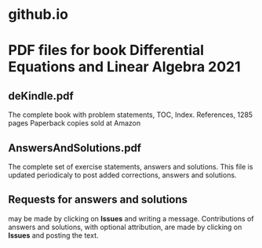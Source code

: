# github.io
<h1>PDF files for book Differential Equations and Linear Algebra 2021</h1>

<h2>deKindle.pdf</h2>

 The complete book with problem statements, TOC, Index. References, 1285 pages
Paperback copies sold at Amazon

<h2>AnswersAndSolutions.pdf</h2>

  The complete set of exercise statements, answers and solutions. This file
  is updated periodicaly to post added corrections, answers and solutions.

<h2>Requests for answers and solutions</h2>

  may be made by clicking on **Issues** and writing a message.
  Contributions of answers and solutions, with optional attribution, 
  are made by clicking on **Issues** and posting the text.
